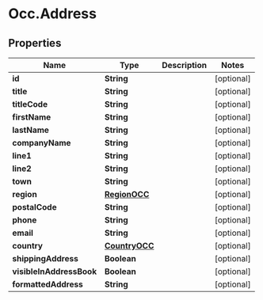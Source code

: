 # Occ.Address

## Properties
Name | Type | Description | Notes
------------ | ------------- | ------------- | -------------
**id** | **String** |  | [optional] 
**title** | **String** |  | [optional] 
**titleCode** | **String** |  | [optional] 
**firstName** | **String** |  | [optional] 
**lastName** | **String** |  | [optional] 
**companyName** | **String** |  | [optional] 
**line1** | **String** |  | [optional] 
**line2** | **String** |  | [optional] 
**town** | **String** |  | [optional] 
**region** | [**RegionOCC**](RegionOCC.md) |  | [optional] 
**postalCode** | **String** |  | [optional] 
**phone** | **String** |  | [optional] 
**email** | **String** |  | [optional] 
**country** | [**CountryOCC**](CountryOCC.md) |  | [optional] 
**shippingAddress** | **Boolean** |  | [optional] 
**visibleInAddressBook** | **Boolean** |  | [optional] 
**formattedAddress** | **String** |  | [optional] 


